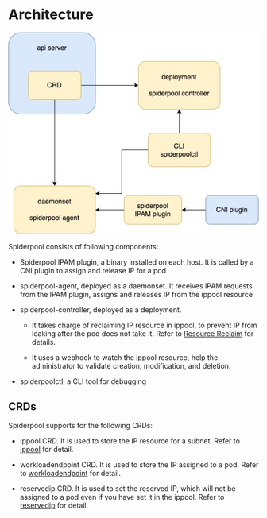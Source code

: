 # Architecture

![Architecture](./images/arch.jpg )

Spiderpool consists of following components:

* Spiderpool IPAM plugin, a binary installed on each host. It is called by a CNI plugin to assign and release IP for a pod

* spiderpool-agent, deployed as a daemonset. It receives IPAM requests from the IPAM plugin, assigns and releases IP from the ippool resource

* spiderpool-controller, deployed as a deployment.

  * It takes charge of reclaiming IP resource in ippool, to prevent IP from leaking after the pod does not take it. Refer to [Resource Reclaim](./gc.md) for details.

  * It uses a webhook to watch the ippool resource, help the administrator to validate creation, modification, and deletion.

* spiderpoolctl, a CLI tool for debugging

## CRDs

Spiderpool supports for the following CRDs:

* ippool CRD. It is used to store the IP resource for a subnet. Refer to [ippool](./ippool.md) for detail.

* workloadendpoint CRD. It is used to store the IP assigned to a pod. Refer to [workloadendpoint](./workloadendpoint.md) for detail.

* reservedip CRD. It is used to set the reserved IP, which will not be assigned to a pod even if you have set it in the ippool. Refer to [reservedip](./reservedip.md) for detail.

